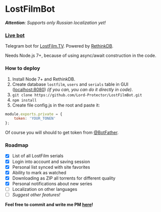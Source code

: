 # LostFilmBot
_**Attention**: Supports only Russian localization yet!_

### [Live bot](https://t.me/LostFilm_bot)
Telegram bot for [LostFilm.TV](https://www.lostfilm.tv/).
Powered by [RethinkDB](https://rethinkdb.com).

Needs Node.js 7+, because of using async/await construction in the code.

### How to deploy
1. Install Node 7+ and RethinkDB.
2. Create database `lostfilm`, `users` and `serials` table in GUI ([localhost:8080](http://localhost:8080)) _(if you can, you can do it directly in code)_.
3. `git clone https://github.com/Lord-Protector/LostFilmBot.git`
4. `npm install`
5. Create file config.js in the root and paste it:
```javascript
module.exports.private = {
	token: 'YOUR_TONEN'
};
```
Of course you will should to get token from [@BotFather](https://t.me/BotFather).

### Roadmap
- [x] List of all LostFilm serials
- [x] Login into account and saving session
- [x] Personal list synced with site favorites
- [x] Ability to mark as watched
- [x] Downloading as ZIP all torrents for different quality
- [x] Personal notifications about new series
- [ ] Localization on other languages
- [ ] *Suggest other features!*

**Feel free to commit and write me PM [here](https://t.me/kraso)!**
